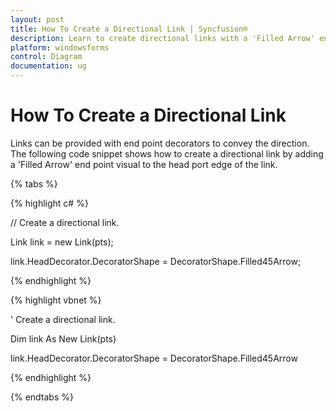 ```yaml
---
layout: post
title: How To Create a Directional Link | Syncfusion®
description: Learn to create directional links with a 'Filled Arrow' endpoint, enhancing the visual flow by marking the head port edge of the connection.
platform: windowsforms
control: Diagram
documentation: ug
---
```


# How To Create a Directional Link

Links can be provided with end point decorators to convey the direction. The following code snippet shows how to create a directional link by adding a 'Filled Arrow' end point visual to the head port edge of the link.

{% tabs %}

{% highlight c# %}

// Create a directional link.

Link link = new Link(pts);

link.HeadDecorator.DecoratorShape = DecoratorShape.Filled45Arrow;

{% endhighlight %}

{% highlight vbnet %}

' Create a directional link.

Dim link As New Link(pts)

link.HeadDecorator.DecoratorShape = DecoratorShape.Filled45Arrow


{% endhighlight %}

{% endtabs %}

